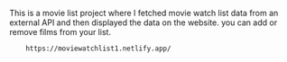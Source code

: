 This is a movie list project where I fetched movie watch list data from an external API and then displayed the data on the website. you can add or remove films from your list.                                                 
                   
        https://moviewatchlist1.netlify.app/     
 
